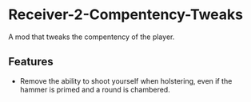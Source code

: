 # Receiver-2-Compentency-Tweaks
A mod that tweaks the compentency of the player.

## Features
* Remove the ability to shoot yourself when holstering, even if the hammer is primed and a round is chambered.
